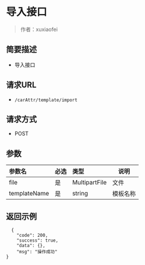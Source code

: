 # 导入接口

> 作者：xuxiaofei

## 简要描述

- 导入接口

## 请求URL
- ` /carAttr/template/import `
  
## 请求方式
- POST 

## 参数

|参数名|必选|类型|说明|
|:----    |:---|:----- |-----   |
|file |是  |MultipartFile |文件  |
|templateName |是  |string | 模板名称    |

## 返回示例 

``` 
  {
    "code": 200,
    "success": true,
    "data": {},
    "msg": "操作成功"
}
```